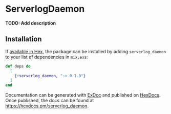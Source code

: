 # ServerlogDaemon

**TODO: Add description**

## Installation

If [available in Hex](https://hex.pm/docs/publish), the package can be installed
by adding `serverlog_daemon` to your list of dependencies in `mix.exs`:

```elixir
def deps do
  [
    {:serverlog_daemon, "~> 0.1.0"}
  ]
end
```

Documentation can be generated with [ExDoc](https://github.com/elixir-lang/ex_doc)
and published on [HexDocs](https://hexdocs.pm). Once published, the docs can
be found at <https://hexdocs.pm/serverlog_daemon>.

